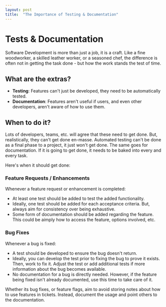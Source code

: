 ```yaml
---
layout: post
title:  "The Importance of Testing & Documentation"
---
```


# Tests & Documentation

Software Development is more than just a job, it is a craft. Like a fine woodworker, 
a skilled leather worker, or a seasoned chef, the difference is often not in getting 
the task done - but how the work stands the test of time. 

## What are the extras?

* **Testing**: Features can't just be developed, they need to be automatically tested. 
* **Documentation**: Features aren't useful if users, and even other developers, aren't 
aware of how to use them.

## When to do it?
Lots of developers, teams, etc. will agree that these need to get done. But, 
realistically, they can't get done en-masse. Automated testing can't be done as a 
final phase to a project, it just won't get done. The same goes for documentation. 
If it is going to get done, it needs to be baked into every and every task.

Here's when it should get done:

### Feature Requests / Enhancements
Whenever a feature request or enhancement is completed:

* At least one test should be added to test the added functionality.
* Ideally, one test should be added for each acceptance criteria. But, always aim 
for consistency over being exhaustive.
* Some form of documentation should be added regarding the feature. This could be 
aimply how to access the feature, options involved, etc.

### Bug Fixes
Whenever a bug is fixed:

* A test should be developed to ensure the bug doesn't return.
* Ideally, you can develop the test prior to fixing the bug to prove it exists.
Then, work to fix it. Adjust the test or add additional tests if more information 
about the bug becomes available.
* No documentation for a bug is directly needed. However, if the feature being fixed
isn't already documented, use this time to take care of it.

Whether its bug fixes, or feature flags, aim to avoid storing notes about how to use 
features in tickets. Instead, document the usage and point others to the documentation.

